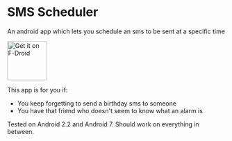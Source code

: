 
# SMS Scheduler
An android app which lets you schedule an sms to be sent at a specific time

<a href="https://f-droid.org/packages/com.github.yeriomin.smsscheduler/">
<img src="https://f-droid.org/badge/get-it-on.png" alt="Get it on F-Droid" height="90"></a>

This app is for you if:

* You keep forgetting to send a birthday sms to someone
* You have that friend who doesn't seem to know what an alarm is

Tested on Android 2.2 and Android 7. Should work on everything in between.
